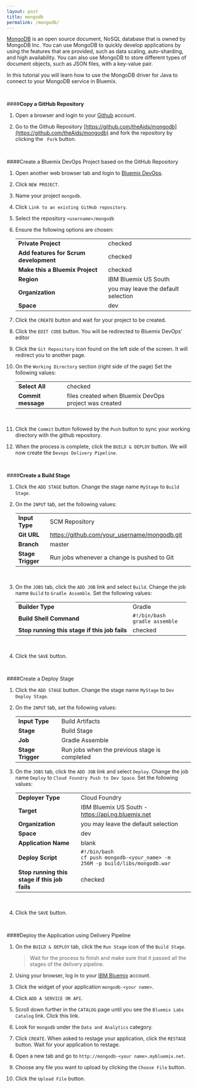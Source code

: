 ```yaml
---
layout: post
title: mongodb
permalink: /mongodb/
---
```


[MongoDB](https://console.ng.bluemix.net/docs/services/MongoDB/index.html#MongoDB) is an open source document, NoSQL database that is owned by MongoDB Inc. You can use MongoDB to quickly develop applications by using the features that are provided, such as data scaling, auto-sharding, and high availability. You can also use MongoDB to store different types of document objects, such as JSON files, with a key-value pair.

In this tutorial you will learn how to use the MongoDB driver for Java to connect to your MongoDB service in Bluemix.

<br>

####**Copy a GitHub Repository**

1. Open a browser and login to your [Github](https://github.com/) account. 

2. Go to the Github Repository [https://github.com/theAids/mongodb](https://github.com/theAids/mongodb) and fork the repository by clicking the  ` Fork` button.

<br>

####Create a Bluemix DevOps Project based on the GitHub Repository

1. Open another web browser tab and login to [Bluemix DevOps](https://hub.jazz.net/).

1. Click `NEW PROJECT`.

1. Name your project `mongodb`.

1. Click `Link to an existing GitHub repository`.

1. Select the repository `<username>/mongodb`

1. Ensure the following options are chosen:

	||||
	|---|---|---|
	| **Private Project** | checked |
	| **Add features for Scrum development** | checked |
	| **Make this a Bluemix Project** | checked |
	| **Region** | IBM Bluemix US South |
	| **Organization** | you may leave the default selection |		
	| **Space** | dev |
	
1. Click the `CREATE` button and  wait for your project to be created.

1. Click the `EDIT CODE` button.  You will be redirected to Bluemix DevOps' editor

1. Click the `Git Repository` icon found on the left side of the screen. It will redirect you to another page.

1. On the `Working Directory` section (right side of the page) Set the following values:

	||||
	|---|---|---|
	| **Select All** | checked |
	| **Commit message** | files created when Bluemix DevOps project was created |

	<br>

1. Click the `Commit` button followed by the `Push` button to sync your working directory with the github repository.

1. When the process is complete, click the `BUILD & DEPLOY` button. We will now create the `Devops Delivery Pipeline`.

<br>

####**Create a Build Stage**

1. Click the `ADD STAGE` button.  Change the stage name `MyStage` to `Build Stage`.

1. On the `INPUT` tab, set the following values:

	||||
	|---|---|---|
	| **Input Type** | SCM Repository |
	| **Git URL** | https://github.com/your_username/mongodb.git |
	| **Branch** | master |
	| **Stage Trigger** | Run jobs whenever a change is pushed to Git |

	<br>

1. On the `JOBS` tab, click the `ADD JOB` link and select `Build`.   Change the job name `Build` to `Gradle Assemble`.  Set the following values:

	||||
	|---|---|---|
	| **Builder Type** | Gradle |		
	| **Build Shell Command** | `#!/bin/bash`<br>`gradle assemble`  |	
	| **Stop running this stage if this job fails** | checked |

	<br>

1. Click the `SAVE` button.

	<br>

####Create a Deploy Stage

1. Click the `ADD STAGE` button.  Change the stage name `MyStage` to `Dev Deploy Stage`.

1. On the `INPUT` tab, set the following values:

	||||
	|---|---|---|
	| **Input Type** | Build Artifacts |
	| **Stage** | Build Stage |
	| **Job** | Gradle Assemble |
	| **Stage Trigger** | Run jobs when the previous stage is completed |


1. On the `JOBS` tab, click the `ADD JOB` link and select `Deploy`.   Change the job name `Deploy` to `Cloud Foundry Push to Dev Space`.  Set the following values:

	||||
	|---|---|---|
	| **Deployer Type** | Cloud Foundry |		
	| **Target** | IBM Bluemix US South - https://api.ng.bluemix.net |		
	| **Organization** | you may leave the default selection |		
	| **Space** | dev |	
	| **Application Name** | blank |		
	| **Deploy Script** | `#!/bin/bash`<br>`cf push mongodb-<your_name> -m 256M -p build/libs/mongodb.war`  |	
	| **Stop running this stage if this job fails** | checked |
	
	<br>

1. Click the `SAVE` button.

	<br>
####Deploy the Application using Delivery Pipeline

1. On the `BUILD & DEPLOY` tab, click the `Run Stage` icon of the `Build Stage`.
	>Wait for the process to finish and make sure that it passed all the stages of the delivery pipeline.

2. Using your browser, log in to your [IBM Bluemix](ibm.biz/bluemixph) account.

3. Click the widget of your application `mongodb-<your name>`.

4. Click `ADD A SERVICE OR API`.

5. Scroll down further in the `CATALOG` page until you see the `Bluemix Labs Catalog` link. Click this link.

6. Look for `mongodb` under the `Data and Analytics` category.

7. Click `CREATE`. When asked to restage your application, click the `RESTAGE` button. Wait for your application to restage.

8. Open a new tab and go to `http://mongodb-<your name>.mybluemix.net`.

9. Choose any file you want to upload by clicking the `Choose File` button.

10. Click the `Upload File` button.


